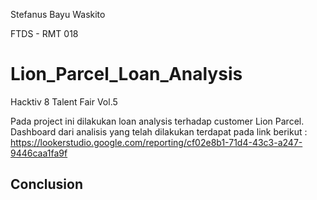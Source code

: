 Stefanus Bayu Waskito

FTDS - RMT 018

# Lion_Parcel_Loan_Analysis
Hacktiv 8 Talent Fair Vol.5

Pada project ini dilakukan loan analysis terhadap customer Lion Parcel. 
Dashboard dari analisis yang telah dilakukan terdapat pada link berikut : https://lookerstudio.google.com/reporting/cf02e8b1-71d4-43c3-a247-9446caa1fa9f

## Conclusion


